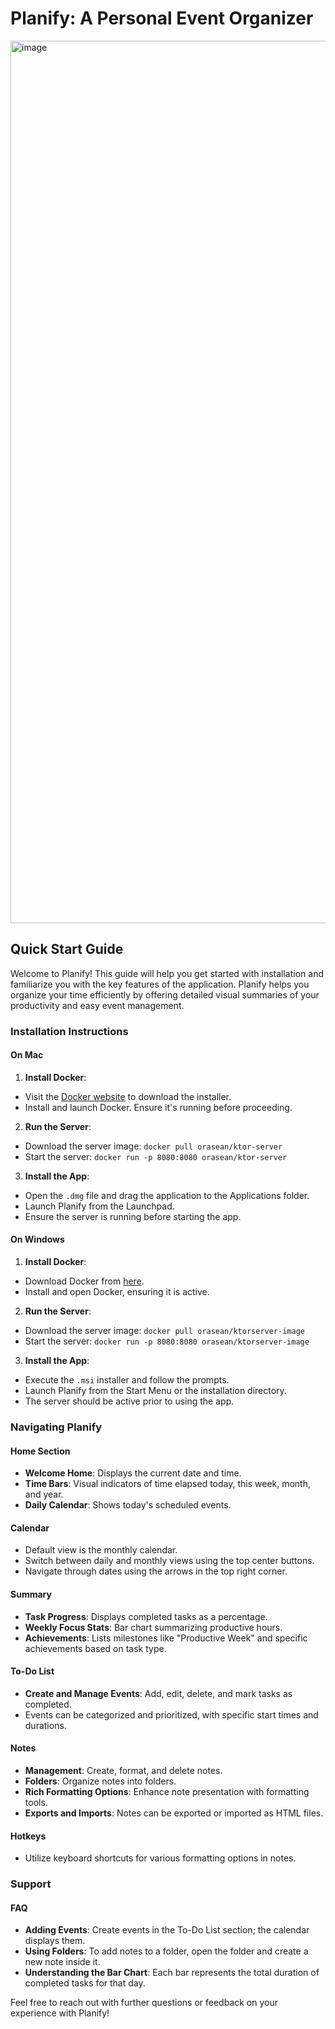 # Planify: A Personal Event Organizer


<img width="1412" alt="image" src="https://github.com/ShawnG134/Planify/assets/168505455/68380c4c-166f-4d37-a853-78cc51927aee">

## Quick Start Guide

Welcome to Planify! This guide will help you get started with installation and familiarize you with the key features of the application. Planify helps you organize your time efficiently by offering detailed visual summaries of your productivity and easy event management.

### Installation Instructions

#### On Mac
1. **Install Docker**:
  - Visit the [Docker website](https://hub.docker.com/) to download the installer.
  - Install and launch Docker. Ensure it's running before proceeding.
2. **Run the Server**:
  - Download the server image: `docker pull orasean/ktor-server`
  - Start the server: `docker run -p 8080:8080 orasean/ktor-server`
3. **Install the App**:
  - Open the `.dmg` file and drag the application to the Applications folder.
  - Launch Planify from the Launchpad.
  - Ensure the server is running before starting the app.

#### On Windows
1. **Install Docker**:
  - Download Docker from [here](https://desktop.docker.com/win/main/amd64/Docker%20Desktop%20Installer.exe).
  - Install and open Docker, ensuring it is active.
2. **Run the Server**:
  - Download the server image: `docker pull orasean/ktorserver-image`
  - Start the server: `docker run -p 8080:8080 orasean/ktorserver-image`
3. **Install the App**:
  - Execute the `.msi` installer and follow the prompts.
  - Launch Planify from the Start Menu or the installation directory.
  - The server should be active prior to using the app.

### Navigating Planify

#### Home Section
- **Welcome Home**: Displays the current date and time.
- **Time Bars**: Visual indicators of time elapsed today, this week, month, and year.
- **Daily Calendar**: Shows today's scheduled events.

#### Calendar
- Default view is the monthly calendar.
- Switch between daily and monthly views using the top center buttons.
- Navigate through dates using the arrows in the top right corner.

#### Summary
- **Task Progress**: Displays completed tasks as a percentage.
- **Weekly Focus Stats**: Bar chart summarizing productive hours.
- **Achievements**: Lists milestones like "Productive Week" and specific achievements based on task type.

#### To-Do List
- **Create and Manage Events**: Add, edit, delete, and mark tasks as completed.
- Events can be categorized and prioritized, with specific start times and durations.

#### Notes
- **Management**: Create, format, and delete notes.
- **Folders**: Organize notes into folders.
- **Rich Formatting Options**: Enhance note presentation with formatting tools.
- **Exports and Imports**: Notes can be exported or imported as HTML files.

#### Hotkeys
- Utilize keyboard shortcuts for various formatting options in notes.

### Support

#### FAQ
- **Adding Events**: Create events in the To-Do List section; the calendar displays them.
- **Using Folders**: To add notes to a folder, open the folder and create a new note inside it.
- **Understanding the Bar Chart**: Each bar represents the total duration of completed tasks for that day.

Feel free to reach out with further questions or feedback on your experience with Planify!
